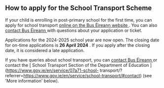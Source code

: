 ##  How to apply for the School Transport Scheme

If your child is enrolling in post-primary school for the first time, you can
apply for school transport [ online on the Bus Éireann website
](http://www.buseireann.ie/inner.php?id=257) . You can also [ contact Bus
Éireann ](https://www.buseireann.ie/inner.php?id=523) with questions about
your application or ticket.

Applications for the 2024-2025 school year are now open. The closing date for
on-time applications is **26 April 2024** . If you apply after the closing
date, it is considered a late application.

If you have queries about school transport, you can [ contact Bus Éireann
](https://www.buseireann.ie/inner.php?id=290#contact) or contact the [ School
Transport Section of the Department of Education
](https://www.gov.ie/en/service/07a71-school-
transport/?referrer=https://www.gov.ie/en/service/school-transport/#contact)
(see 'More information' below).
